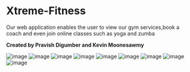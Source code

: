 # Xtreme-Fitness
Our web application enables the user to view our gym services,book a coach and even join online classes such as yoga and zumba

<b>Created by Pravish Digumber and Kevin Moonesawmy</b>

![image](https://user-images.githubusercontent.com/80615040/177776819-9933e1d0-b53a-4875-a8ae-c22dde3c1d2c.png)
![image](https://user-images.githubusercontent.com/80615040/177776931-cac00103-de9e-4bea-8518-b326fd91595a.png)
![image](https://user-images.githubusercontent.com/80615040/177777001-93648430-10fd-480b-ba52-80d4662517ef.png)
![image](https://user-images.githubusercontent.com/80615040/177777075-f9f2bd96-5797-47b0-83f0-ec68996137c7.png)
![image](https://user-images.githubusercontent.com/80615040/177777171-8d2390fe-c3f9-49cd-b17f-1dd295cab7ad.png)
![image](https://user-images.githubusercontent.com/80615040/177777254-3bf2cb79-353d-4162-889d-71bbf7eace14.png)
![image](https://user-images.githubusercontent.com/80615040/177777327-cc9cf6fb-7d0f-4f47-aa58-7e763d13c0a5.png)
![image](https://user-images.githubusercontent.com/80615040/177777405-bc2c5056-f06a-4f44-9417-0fac85a844f5.png)
![image](https://user-images.githubusercontent.com/80615040/177777494-a968ab39-a952-450f-8746-a627c6216418.png)
